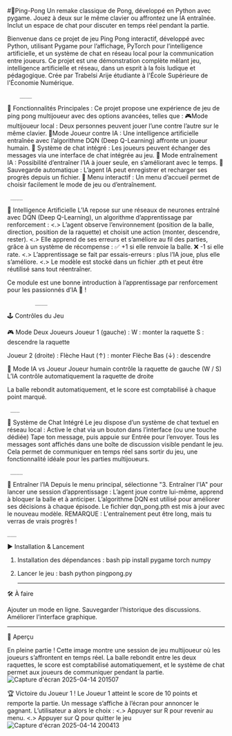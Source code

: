 #🏓Ping-Pong
Un remake classique de Pong, développé en Python avec pygame. Jouez à deux sur le même clavier ou affrontez une IA entraînée. Inclut un espace de chat pour discuter en temps réel pendant la partie.


Bienvenue dans ce projet de jeu Ping Pong interactif, développé avec Python, utilisant Pygame pour l’affichage, PyTorch pour l’intelligence artificielle, et un système de chat en réseau local pour la communication entre joueurs.
Ce projet est une démonstration complète mêlant jeu, intelligence artificielle et réseau, dans un esprit à la fois ludique et pédagogique.
Crée par Trabelsi Arije étudiante à l'École Supérieure de l'Économie Numérique.

        ____
🚀 Fonctionnalités Principales :
Ce projet propose une expérience de jeu de ping pong multijoueur avec des options avancées, telles que :
 🎮Mode multijoueur local : Deux personnes peuvent jouer l’une contre l’autre sur le même clavier.
 🤖Mode Joueur contre IA : Une intelligence artificielle entraînée avec l’algorithme DQN (Deep Q-Learning) affronte un joueur humain.
 💬 Système de chat intégré : Les joueurs peuvent échanger des messages via une interface de chat intégrée au jeu.
 🧪 Mode entraînement IA : Possibilité d’entraîner l’IA à jouer seule, en s’améliorant avec le temps.
 📂 Sauvegarde automatique : L’agent IA peut enregistrer et recharger ses progrès depuis un fichier.
🎨 Menu interactif : Un menu d’accueil permet de choisir facilement le mode de jeu ou d’entraînement.

     ____
🧠 Intelligence Artificielle
L’IA repose sur une réseaux de neurones entraîné avec DQN (Deep Q-Learning), un algorithme d’apprentissage par renforcement :
<.> L’agent observe l’environnement (position de la balle, direction, position de la raquette) et choisit une action (monter, descendre, rester).
<.> Elle apprend de ses erreurs et s’améliore au fil des parties, grâce à un système de récompense :
        ✅ +1 si elle renvoie la balle.
        ❌ -1 si elle rate.
<.> L’apprentissage se fait par essais-erreurs : plus l’IA joue, plus elle s’améliore.
<.> Le modèle est stocké dans un fichier .pth et peut être réutilisé sans tout réentraîner.

Ce module est une bonne introduction à l’apprentissage par renforcement pour les passionnés d’IA 🧠 !

             ____
🕹️ Contrôles du Jeu 

🎮 Mode Deux Joueurs
Joueur 1 (gauche) :
W : monter la raquette
S : descendre la raquette

Joueur 2 (droite) :
Flèche Haut (↑) : monter
Flèche Bas (↓) : descendre

🤖 Mode IA vs Joueur
Joueur humain contrôle la raquette de gauche (W / S)
L’IA contrôle automatiquement la raquette de droite

La balle rebondit automatiquement, et le score est comptabilisé à chaque point marqué.

     ___
💬 Système de Chat Intégré
Le jeu dispose d’un système de chat textuel en réseau local :
Active le chat via un bouton dans l’interface (ou une touche dédiée)
Tape ton message, puis appuie sur Entrée pour l’envoyer.
Tous les messages sont affichés dans une boîte de discussion visible pendant le jeu.
Cela permet de communiquer en temps réel sans sortir du jeu, une fonctionnalité idéale pour les parties multijoueurs.

     ____
🧪 Entraîner l’IA
Depuis le menu principal, sélectionne "3. Entraîner l'IA" pour lancer une session d’apprentissage :
L’agent joue contre lui-même, apprend à bloquer la balle et à anticiper.
L’algorithme DQN est utilisé pour améliorer ses décisions à chaque épisode.
Le fichier dqn_pong.pth est mis à jour avec le nouveau modèle.
REMARQUE : L'entraînement peut être long, mais tu verras de vrais progrès ! 

    ___
▶️ Installation & Lancement
1. Installation des dépendances :
bash
pip install pygame torch numpy

2. Lancer le jeu :
bash
python pingpong.py

    ___
🛠️ À faire

 Ajouter un mode en ligne.
 Sauvegarder l’historique des discussions.
 Améliorer l’interface graphique.

  ____
📸 Aperçu 




 En pleine partie !
Cette image montre une session de jeu multijoueur où les joueurs s’affrontent en temps réel. La balle rebondit entre les deux raquettes, le score est comptabilisé automatiquement, et le système de chat permet aux joueurs de communiquer pendant la partie.
![Capture d'écran 2025-04-14 201507](https://github.com/user-attachments/assets/2e363d79-87c2-49fe-968e-e676d50f52ce)

 

🏆 Victoire du Joueur 1 !
Le Joueur 1 atteint le score de 10 points et remporte la partie.
Un message s’affiche à l’écran pour annoncer le gagnant.
L’utilisateur a alors le choix :
<.> Appuyer sur R pour revenir au menu.
<.> Appuyer sur Q pour quitter le jeu
![Capture d'écran 2025-04-14 200413](https://github.com/user-attachments/assets/433c5481-953e-4f62-aa0e-fdf5b17add7f)


